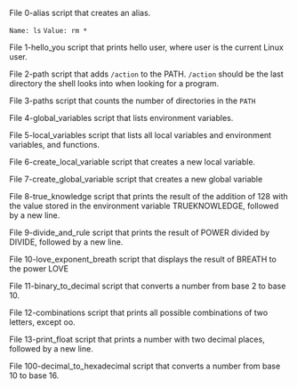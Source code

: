 File 0-alias script that creates an alias.

```Name: ls```
```Value: rm *```

File 1-hello_you script that prints hello user, where user is the current Linux user.

File 2-path script that adds ```/action``` to the PATH. ```/action``` should be the last directory the shell looks into when looking for a program.

File 3-paths script that counts the number of directories in the ```PATH```

File 4-global_variables script that lists environment variables.

File 5-local_variables script that lists all local variables and environment variables, and functions.

File 6-create_local_variable script that creates a new local variable.

File 7-create_global_variable script that creates a new global variable

File 8-true_knowledge script that prints the result of the addition of 128 with the value stored in the environment variable TRUEKNOWLEDGE, followed by a new line.

File 9-divide_and_rule script that prints the result of POWER divided by DIVIDE, followed by a new line.

File 10-love_exponent_breath script that displays the result of BREATH to the power LOVE

File 11-binary_to_decimal script that converts a number from base 2 to base 10.

File 12-combinations script that prints all possible combinations of two letters, except oo.

File 13-print_float script that prints a number with two decimal places, followed by a new line.

File 100-decimal_to_hexadecimal script that converts a number from base 10 to base 16.
